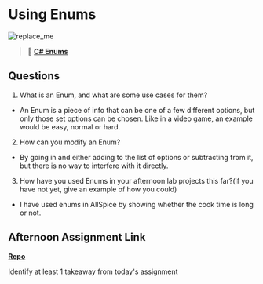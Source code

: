 # Using Enums

![replace_me](https://codeworks.blob.core.windows.net/public/assets/img/illustrations/placeholder.svg)

> **📖 [C# Enums](https://codeworksacademy.com/fs-student-guide/resources/wk10/03-Enums)**

## Questions

1. What is an Enum, and what are some use cases for them?

- An Enum is a piece of info that can be one of a few different options, but only those set options can be chosen. Like in a video game, an example would be easy, normal or hard.

2. How can you modify an Enum?

- By going in and either adding to the list of options or subtracting from it, but there is no way to interfere with it directly.

3. How have you used Enums in your afternoon lab projects this far?(if you have not yet, give an example of how you could)

- I have used enums in AllSpice by showing whether the cook time is long or not.

## Afternoon Assignment Link

**[Repo](https://github.com/Thomas-Daily/<ASSIGNMENT_REPO>)**

Identify at least 1 takeaway from today's assignment
